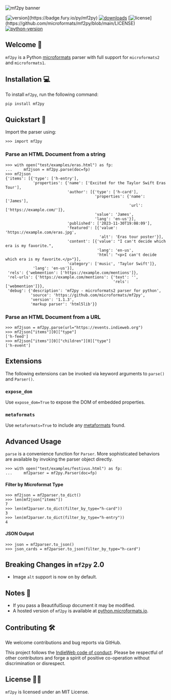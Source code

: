 ![mf2py banner](https://microformats.github.io/mf2py/banner.png)

[![version](https://badge.fury.io/py/mf2py.svg?)](https://badge.fury.io/py/mf2py)
[![downloads](https://img.shields.io/pypi/dm/mf2py)](https://pypistats.org/packages/mf2py)
[![license](https://img.shields.io/pypi/l/mf2py?)](https://github.com/microformats/mf2py/blob/main/LICENSE)
[![python-version](https://img.shields.io/pypi/pyversions/mf2py)](https://badge.fury.io/py/mf2py)

## Welcome 👋

`mf2py` is a Python [microformats](https://microformats.org/wiki/microformats) parser with full support for `microformats2` and `microformats1`.

## Installation 💻

To install `mf2py`, run the following command:

```bash
pip install mf2py
```

## Quickstart 🚀

Import the parser using:

```pycon
>>> import mf2py

```

### Parse an HTML Document from a string

```pycon
>>> with open("test/examples/eras.html") as fp:
...     mf2json = mf2py.parse(doc=fp)
>>> mf2json
{'items': [{'type': ['h-entry'],
            'properties': {'name': ['Excited for the Taylor Swift Eras Tour'],
                           'author': [{'type': ['h-card'],
                                       'properties': {'name': ['James'],
                                                      'url': ['https://example.com/']},
                                       'value': 'James',
                                       'lang': 'en-us'}],
                           'published': ['2023-11-30T19:08:09'],
                           'featured': [{'value': 'https://example.com/eras.jpg',
                                         'alt': 'Eras tour poster'}],
                           'content': [{'value': "I can't decide which era is my favorite.",
                                        'lang': 'en-us',
                                        'html': "<p>I can't decide which era is my favorite.</p>"}],
                           'category': ['music', 'Taylor Swift']},
            'lang': 'en-us'}],
 'rels': {'webmention': ['https://example.com/mentions']},
 'rel-urls': {'https://example.com/mentions': {'text': '',
                                               'rels': ['webmention']}},
 'debug': {'description': 'mf2py - microformats2 parser for python',
           'source': 'https://github.com/microformats/mf2py',
           'version': '1.1.3',
           'markup parser': 'html5lib'}}

```

### Parse an HTML Document from a URL

```pycon
>>> mf2json = mf2py.parse(url="https://events.indieweb.org")
>>> mf2json["items"][0]["type"]
['h-feed']
>>> mf2json["items"][0]["children"][0]["type"]
['h-event']

```

## Extensions

The following extensions can be invoked via keyword arguments to `parse()` and `Parser()`.

### `expose_dom`

Use `expose_dom=True` to expose the DOM of embedded properties.

### `metaformats`

Use `metaformats=True` to include any [metaformats](https://microformats.org/wiki/metaformats)
found.

## Advanced Usage

`parse` is a convenience function for `Parser`. More sophisticated behaviors are
available by invoking the parser object directly.

```pycon
>>> with open("test/examples/festivus.html") as fp:
...     mf2parser = mf2py.Parser(doc=fp)

```

#### Filter by Microformat Type

```pycon
>>> mf2json = mf2parser.to_dict()
>>> len(mf2json["items"])
7
>>> len(mf2parser.to_dict(filter_by_type="h-card"))
3
>>> len(mf2parser.to_dict(filter_by_type="h-entry"))
4

```

#### JSON Output

```pycon
>>> json = mf2parser.to_json()
>>> json_cards = mf2parser.to_json(filter_by_type="h-card")

```

## Breaking Changes in `mf2py` 2.0

- Image `alt` support is now on by default.

## Notes 📝

- If you pass a BeautifulSoup document it may be modified.
- A hosted version of `mf2py` is available at [python.microformats.io](https://python.microformats.io).

## Contributing 🛠️

We welcome contributions and bug reports via GitHub.

This project follows the [IndieWeb code of conduct](https://indieweb.org/code-of-conduct). Please be respectful of other contributors and forge a spirit of positive co-operation without discrimination or disrespect.

## License 🧑‍⚖️

`mf2py` is licensed under an MIT License.
